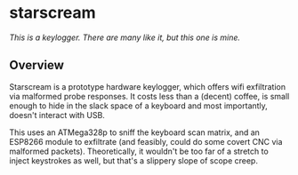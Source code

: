 # starscream

*This is a keylogger. There are many like it, but this one is mine.*

## Overview

Starscream is a prototype hardware keylogger, which offers wifi exfiltration via malformed probe responses. It costs less than a (decent) coffee, is small enough to hide in the slack space of a keyboard and most importantly, doesn't interact with USB.

This uses an ATMega328p to sniff the keyboard scan matrix, and an ESP8266 module to exfiltrate (and feasibly, could do some covert CNC via malformed packets). Theoretically, it wouldn't be too far of a stretch to inject keystrokes as well, but that's a slippery slope of scope creep.

